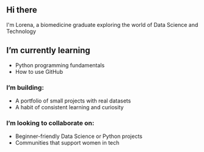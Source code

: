 ## Hi there
I'm Lorena, a biomedicine graduate exploring the world of Data Science and Technology

## I’m currently learning 
- Python programming fundamentals
- How to use GitHub

### I’m building:
- A portfolio of small projects with real datasets
- A habit of consistent learning and curiosity 

### I’m looking to collaborate on:
- Beginner-friendly Data Science or Python projects
- Communities that support women in tech
<!--
**plorenab/plorenab** is a ✨ _special_ ✨ repository because its `README.md` (this file) appears on your GitHub profile.

Here are some ideas to get you started:

- 🔭 I’m currently working on ...
- 🌱 I’m currently learning ...
- 👯 I’m looking to collaborate on ...
- 🤔 I’m looking for help with ...
- 💬 Ask me about ...
- 📫 How to reach me: ...
- 😄 Pronouns: ...
- ⚡ Fun fact: ...
-->
